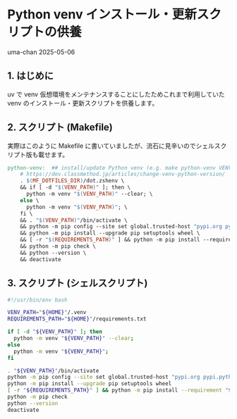 # Python venv インストール・更新スクリプトの供養
uma-chan
2025-05-06

## 1. はじめに

uv で venv 仮想環境をメンテナンスすることにしたためこれまで利用していた
venv のインストール・更新スクリプトを供養します。

## 2. スクリプト (Makefile)

実際はこのように Makefile
に書いていましたが、流石に見辛いのでシェルスクリプト版も載せます。

``` Makefile
python-venv:  ## install/update Python venv (e.g. make python-venv VENV_PATH="${PY_VENV_MYENV}" REQUIREMENTS_PATH="${HOME}"/ghq/github.com/i9wa4/dotfiles/etc/requirements-venv-myenv.txt)
    # https://dev.classmethod.jp/articles/change-venv-python-version/
    . $(MF_DOTFILES_DIR)/dot.zshenv \
    && if [ -d "$(VENV_PATH)" ]; then \
      python -m venv "$(VENV_PATH)" --clear; \
    else \
      python -m venv "$(VENV_PATH)"; \
    fi \
    && . "$(VENV_PATH)"/bin/activate \
    && python -m pip config --site set global.trusted-host "pypi.org pypi.python.org files.pythonhosted.org" \
    && python -m pip install --upgrade pip setuptools wheel \
    && [ -r "$(REQUIREMENTS_PATH)" ] && python -m pip install --requirement "$(REQUIREMENTS_PATH)" \
    && python -m pip check \
    && python --version \
    && deactivate
```

## 3. スクリプト (シェルスクリプト)

``` sh
#!/usr/bin/env bash

VENV_PATH="${HOME}"/.venv
REQUIREMENTS_PATH="${HOME}"/requirements.txt

if [ -d "${VENV_PATH}" ]; then
  python -m venv "${VENV_PATH}" --clear;
else
  python -m venv "${VENV_PATH}";
fi

. "${VENV_PATH}"/bin/activate
python -m pip config --site set global.trusted-host "pypi.org pypi.python.org files.pythonhosted.org"
python -m pip install --upgrade pip setuptools wheel
[ -r "${REQUIREMENTS_PATH}" ] && python -m pip install --requirement "${REQUIREMENTS_PATH}"
python -m pip check
python --version
deactivate
```
